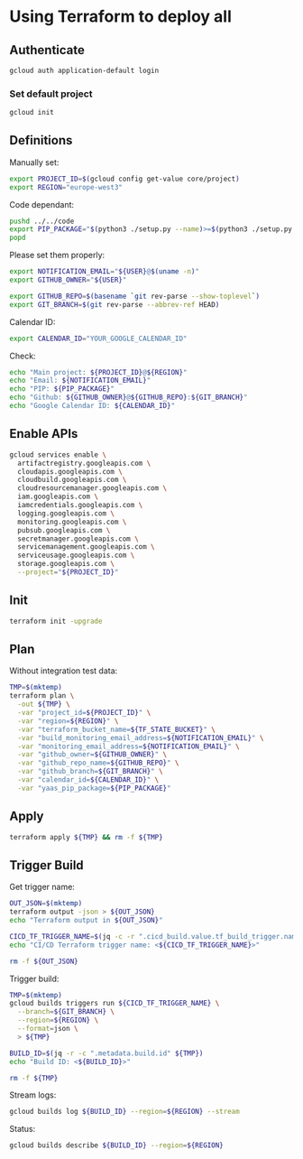 # Using Terraform to deploy all

## Authenticate

```bash
gcloud auth application-default login
```

### Set default project

```bash
gcloud init
```

## Definitions

Manually set:

```bash
export PROJECT_ID=$(gcloud config get-value core/project)
export REGION="europe-west3"
```

Code dependant:

```bash
pushd ../../code
export PIP_PACKAGE="$(python3 ./setup.py --name)>=$(python3 ./setup.py --version)"
popd
```

Please set them properly:

```bash
export NOTIFICATION_EMAIL="${USER}@$(uname -n)"
export GITHUB_OWNER="${USER}"

export GITHUB_REPO=$(basename `git rev-parse --show-toplevel`)
export GIT_BRANCH=$(git rev-parse --abbrev-ref HEAD)
```

Calendar ID:

```bash
export CALENDAR_ID="YOUR_GOOGLE_CALENDAR_ID"
```

Check:

```bash
echo "Main project: ${PROJECT_ID}@${REGION}"
echo "Email: ${NOTIFICATION_EMAIL}"
echo "PIP: ${PIP_PACKAGE}"
echo "Github: ${GITHUB_OWNER}@${GITHUB_REPO}:${GIT_BRANCH}"
echo "Google Calendar ID: ${CALENDAR_ID}"
```

## Enable APIs

```bash
gcloud services enable \
  artifactregistry.googleapis.com \
  cloudapis.googleapis.com \
  cloudbuild.googleapis.com \
  cloudresourcemanager.googleapis.com \
  iam.googleapis.com \
  iamcredentials.googleapis.com \
  logging.googleapis.com \
  monitoring.googleapis.com \
  pubsub.googleapis.com \
  secretmanager.googleapis.com \
  servicemanagement.googleapis.com \
  serviceusage.googleapis.com \
  storage.googleapis.com \
  --project="${PROJECT_ID}"
```

## Init

```bash
terraform init -upgrade
```

## Plan

Without integration test data:

```bash
TMP=$(mktemp)
terraform plan \
  -out ${TMP} \
  -var "project_id=${PROJECT_ID}" \
  -var "region=${REGION}" \
  -var "terraform_bucket_name=${TF_STATE_BUCKET}" \
  -var "build_monitoring_email_address=${NOTIFICATION_EMAIL}" \
  -var "monitoring_email_address=${NOTIFICATION_EMAIL}" \
  -var "github_owner=${GITHUB_OWNER}" \
  -var "github_repo_name=${GITHUB_REPO}" \
  -var "github_branch=${GIT_BRANCH}" \
  -var "calendar_id=${CALENDAR_ID}" \
  -var "yaas_pip_package=${PIP_PACKAGE}"
```

## Apply

```bash
terraform apply ${TMP} && rm -f ${TMP}
```

## Trigger Build

Get trigger name:

```bash
OUT_JSON=$(mktemp)
terraform output -json > ${OUT_JSON}
echo "Terraform output in ${OUT_JSON}"

CICD_TF_TRIGGER_NAME=$(jq -c -r ".cicd_build.value.tf_build_trigger.name" ${OUT_JSON})
echo "CI/CD Terraform trigger name: <${CICD_TF_TRIGGER_NAME}>"

rm -f ${OUT_JSON}
```

Trigger build:

```bash
TMP=$(mktemp)
gcloud builds triggers run ${CICD_TF_TRIGGER_NAME} \
  --branch=${GIT_BRANCH} \
  --region=${REGION} \
  --format=json \
  > ${TMP}

BUILD_ID=$(jq -r -c ".metadata.build.id" ${TMP})
echo "Build ID: <${BUILD_ID}>"

rm -f ${TMP}
```

Stream logs:

```bash
gcloud builds log ${BUILD_ID} --region=${REGION} --stream
```

Status:

```bash
gcloud builds describe ${BUILD_ID} --region=${REGION}
```
